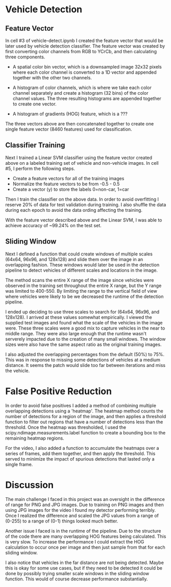 # Vehicle Detection

## Feature Vector
 
In cell #3 of vehicle-detect.ipynb I created the feature vector that would be later used by vehicle detection classifier.  The feature vector was created by first converting color channels from RGB to YCrCb, and then calculating three components.

* A spatial color bin vector, which is a downsampled image 32x32 pixels where each color channel is converted to a 1D vector and appended together with the other two channels.

* A histogram of color channels, which is where we take each color channel separately and create a histogram (32 bins) of the color channel values.  The three resulting histograms are appended together to create one vector.

* A histogram of gradients (HOG) feature, which is a ???

The three vectors above are then concatenated together to create one single feature vector (8460 features) used for classification.


## Classifier Training

Next I trained a Linear SVM classifier using the feature vector created above on a labeled training set of vehicle and non-vehicle images.  In cell #5, I perform the following steps.

* Create a feature vectors for all of the training images
* Normalize the feature vectors to be from -0.5 - 0.5
* Create a vector (y) to store the labels 0=non-car, 1=car

Then I train the classifier on the above data.  In order to avoid overfitting I reserve 20% of data for test validation during training.  I also shuffle the data during each epoch to avoid the data ording affecting the training.

With the feature vector described above and the Linear SVM, I was able to achieve accuracy of ~99.24% on the test set.

## Sliding Window

Next I defined a function that could create windows of multiple scales (64x64, 96x96, and 128x128) and slide them over the image in an overlapping fashion.  These windows would later be used in the detection pipeline to detect vehicles of different scales and locations in the image.

The method scans the entire X range of the image since vehicles were observed in the training set throughout the entire X range, but the Y range was limited to 400-550.  By limiting the range to the vertical field of view where vehicles were likely to be we decreased the runtime of the detection pipeline.  

I ended up deciding to use three scales to search for (64x64, 96x96, and 128x128).  I arrived at these values somewhat empirically.  I viewed the supplied test images and found what the scale of the vehicles in the image were.  These three scales were a good mix to capture vehicles in the near to middle range.  They were also large enough that the runtime wasn't serverely impacted due to the creation of many small windows.  The window sizes were also have the same aspect ratio as the original training images.

I also adjusted the overlapping percentages from the default (50%) to 75%.  This was in response to missing some detections of vehicles at a medium distance.  It seems the patch would slide too far between iterations and miss the vehicle.

# False Positive Reduction
In order to avoid false positives I added a method of combining multiple overlapping detections using a 'heatmap'.  The heatmap method counts the number of detections for a region of the image, and then applies a threshold function to filter out regions that have a number of detections less than the threshold.  Once the heatmap was thresholded, I used the scipy.ndimage.measurements.label function to create a bounding box to the remaining heatmap regions.

For the video, I also added a function to accumulate the heatmaps over a series of frames, add them together, and then apply the threshold.  This served to minimize the impact of spurious detections that lasted only a single frame.

# Discussion
The main challenge I faced in this project was an oversight in the difference of range for PNG and JPG images.  Due to training on PNG images and then using JPG images for the video I found my detector performing terribly.  Once I realized the difference and scaled the JPG values from a range of (0-255) to a range of (0-1) things looked much better.

Another issue I faced is in the runtime of the pipeline.  Due to the structure of the code there are many overlapping HOG features being calculated.  This is very slow.  To increase the performance I could extract the HOG calculation to occur once per image and then just sample from that for each sliding window.  

I also notice that vehicles in the far distance are not being detected.  Maybe this is okay for some use cases, but if they need to be detected it could be done by possibly trying smaller scale windows in the sliding window function.  This would of course decrease performance substantially.


